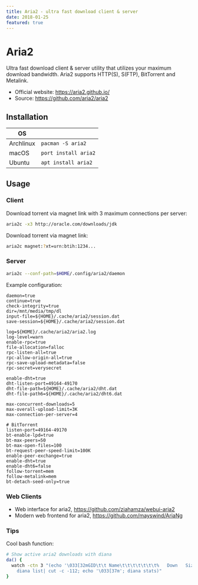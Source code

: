 ```yaml
---
title: Aria2 - ultra fast download client & server
date: 2018-01-25
featured: true
---
```

# Aria2

Ultra fast download client & server utility that utilizes your maximum download
bandwidth. Aria2 supports HTTP(S), S(FTP), BitTorrent and Metalink.

* Official website: https://aria2.github.io/
* Source: https://github.com/aria2/aria2

## Installation

| OS        |                       |
|-----------|-----------------------|
| Archlinux | `pacman -S aria2`     |
| macOS     | `port install aria2`  |
| Ubuntu    | `apt install aria2`   |

## Usage

### Client

Download torrent via magnet link with 3 maximum connections per server:
```bash
aria2c -x3 http://oracle.com/downloads/jdk
```

Download torrent via magnet link:
```bash
aria2c magnet:?xt=urn:btih:1234...
```

### Server

```bash
aria2c --conf-path=$HOME/.config/aria2/daemon
```

Example configuration:

```
daemon=true
continue=true
check-integrity=true
dir=/mnt/media/tmp/dl
input-file=${HOME}/.cache/aria2/session.dat
save-session=${HOME}/.cache/aria2/session.dat

log=${HOME}/.cache/aria2/aria2.log
log-level=warn
enable-rpc=true
file-allocation=falloc
rpc-listen-all=true
rpc-allow-origin-all=true
rpc-save-upload-metadata=false
rpc-secret=verysecret

enable-dht=true
dht-listen-port=49164-49170
dht-file-path=${HOME}/.cache/aria2/dht.dat
dht-file-path6=${HOME}/.cache/aria2/dht6.dat

max-concurrent-downloads=5
max-overall-upload-limit=3K
max-connection-per-server=4

# BitTorrent
listen-port=49164-49170
bt-enable-lpd=true
bt-max-peers=50
bt-max-open-files=100
bt-request-peer-speed-limit=100K
enable-peer-exchange=true
enable-dht=true
enable-dht6=false
follow-torrent=mem
follow-metalink=mem
bt-detach-seed-only=true
```

### Web Clients

* Web interface for aria2, https://github.com/ziahamza/webui-aria2
* Modern web frontend for aria2, https://github.com/mayswind/AriaNg

### Tips

Cool bash function:

```bash
# Show active aria2 downloads with diana
da() {
  watch -ctn 3 "(echo '\033[32mGID\t\t Name\t\t\t\t\t\t\t%   Down   Size Speed    Up   S/L Time\033[36m'; \
    diana list| cut -c -112; echo '\033[37m'; diana stats)"
}
```
